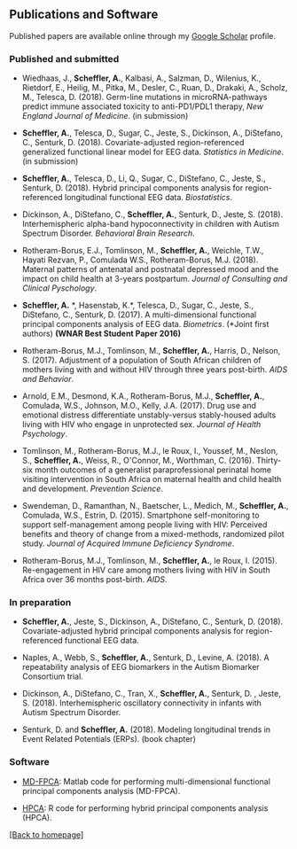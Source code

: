 ## Publications and Software

Published papers are available online through my [Google Scholar](https://scholar.google.com/citations?user=4aba0JUAAAAJ&hl=en) profile.

### Published and submitted

* Wiedhaas, J., __Scheffler, A.__, Kalbasi, A., Salzman, D., Wilenius, K., Rietdorf, E., Heilig, M., Pitka, M., Desler, C., Ruan, D., Drakaki, A., Scholz, M., Telesca, D. (2018). Germ-line mutations in microRNA-pathways predict immune associated toxicity to anti-PD1/PDL1 therapy, _New England Journal of Medicine_. (in submission)

* __Scheffler, A.__, Telesca, D., Sugar, C., Jeste, S., Dickinson, A., DiStefano, C.,  Senturk, D. (2018). Covariate-adjusted region-referenced generalized functional linear model for EEG data. _Statistics in Medicine_. (in submission) 

* __Scheffler, A.__, Telesca, D., Li, Q.,  Sugar, C., DiStefano, C., Jeste, S., Senturk, D. (2018). Hybrid principal components analysis for region-referenced longitudinal functional EEG data. _Biostatistics_.

* Dickinson, A., DiStefano, C., __Scheffler, A.__,  Senturk, D., Jeste, S. (2018). Interhemispheric alpha-band hypoconnectivity in children with Autism Spectrum Disorder. _Behavioral Brain Research_.

* Rotheram-Borus, E.J., Tomlinson, M., __Scheffler, A.__, Weichle, T.W., Hayati Rezvan, P., Comulada W.S., Rotheram-Borus, M.J. (2018). Maternal patterns of antenatal and postnatal depressed mood and the impact on child health at 3-years postpartum. _Journal of Consulting and Clinical Pyschology_.

* __Scheffler, A.__ \*, Hasenstab, K.\*, Telesca, D., Sugar, C., Jeste, S., DiStefano, C.,  Senturk, D. (2017). A multi-dimensional functional principal components analysis of EEG data. _Biometrics_. (\*Joint first authors) __(WNAR Best Student Paper 2016)__

* Rotheram-Borus, M.J., Tomlinson, M., __Scheffler, A.__, Harris, D., Nelson, S. (2017). Adjustment of a population of South African children of mothers living with and without HIV through three years post-birth. _AIDS and Behavior_.

* Arnold, E.M., Desmond, K.A., Rotheram-Borus, M.J., __Scheffler, A.__, Comulada, W.S., Johnson, M.O., Kelly, J.A. (2017). Drug use and emotional distress differentiate unstably-versus stably-housed adults living with HIV who engage in unprotected sex. _Journal of Health Psychology_.

* Tomlinson, M., Rotheram-Borus, M.J., le Roux, I., Youssef, M., Neslon, S., __Scheffler, A.__, Weiss, R., O'Connor, M., Worthman, C. (2016). Thirty-six month outcomes of a generalist paraprofessional perinatal home visiting intervention in South Africa on maternal health and child health and development. _Prevention Science_.

* Swendeman, D., Ramanthan, N., Baetscher, L., Medich, M., __Scheffler, A.__, Comulada, W.S., Estrin, D. (2015). Smartphone self-monitoring to support self-management among people living with HIV: Perceived benefits and theory of change from a mixed-methods, randomized pilot study. _Journal of Acquired Immune Deficiency Syndrome_. 

* Rotheram-Borus, M.J., Tomlinson, M., __Scheffler, A.__, le Roux, I. (2015). Re-engagement in HIV care among mothers living with HIV in South Africa over 36 months post-birth. _AIDS_.


### In preparation

* __Scheffler, A.__, Jeste, S., Dickinson, A., DiStefano, C.,  Senturk, D. (2018). Covariate-adjusted hybrid principal components analysis for region-referenced functional EEG data. 

* Naples, A., Webb, S., __Scheffler, A.__, Senturk, D., Levine, A. (2018). A repeatability analysis of EEG biomarkers in the Autism Biomarker Consortium trial.

* Dickinson, A., DiStefano, C., Tran, X., __Scheffler, A.__,  Senturk, D. , Jeste, S. (2018). Interhemispheric oscillatory connectivity in infants with Autism Spectrum Disorder.

* Senturk, D. and __Scheffler, A.__ (2018). Modeling longitudinal trends in Event Related Potentials (ERPs). (book chapter)

### Software

* [MD-FPCA](https://github.com/aaron-scheffler/MD-FPCA): Matlab code for performing multi-dimensional functional principal components analysis (MD-FPCA).

* [HPCA](https://github.com/aaron-scheffler/HPCA): R code for performing hybrid principal components analysis (HPCA).


[ [Back to homepage] ](./)
